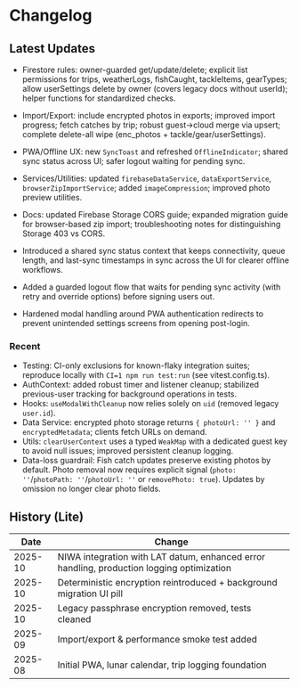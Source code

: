 # Changelog

## Latest Updates

- Firestore rules: owner-guarded get/update/delete; explicit list permissions for trips, weatherLogs, fishCaught, tackleItems, gearTypes; allow userSettings delete by owner (covers legacy docs without userId); helper functions for standardized checks.
- Import/Export: include encrypted photos in exports; improved import progress; fetch catches by trip; robust guest→cloud merge via upsert; complete delete-all wipe (enc_photos + tackle/gear/userSettings).
- PWA/Offline UX: new `SyncToast` and refreshed `OfflineIndicator`; shared sync status across UI; safer logout waiting for pending sync.
- Services/Utilities: updated `firebaseDataService`, `dataExportService`, `browserZipImportService`; added `imageCompression`; improved photo preview utilities.
- Docs: updated Firebase Storage CORS guide; expanded migration guide for browser-based zip import; troubleshooting notes for distinguishing Storage 403 vs CORS.

- Introduced a shared sync status context that keeps connectivity, queue length, and last-sync timestamps in sync across the UI for clearer offline workflows.
- Added a guarded logout flow that waits for pending sync activity (with retry and override options) before signing users out.
- Hardened modal handling around PWA authentication redirects to prevent unintended settings screens from opening post-login.

### Recent
- Testing: CI-only exclusions for known-flaky integration suites; reproduce locally with `CI=1 npm run test:run` (see vitest.config.ts).
- AuthContext: added robust timer and listener cleanup; stabilized previous-user tracking for background operations in tests.
- Hooks: `useModalWithCleanup` now relies solely on `uid` (removed legacy `user.id`).
- Data Service: encrypted photo storage returns `{ photoUrl: '' }` and `encryptedMetadata`; clients fetch URLs on demand.
- Utils: `clearUserContext` uses a typed `WeakMap` with a dedicated guest key to avoid null issues; improved persistent cleanup logging.
 - Data-loss guardrail: Fish catch updates preserve existing photos by default. Photo removal now requires explicit signal (`photo: ''`/`photoPath: ''`/`photoUrl: ''` or `removePhoto: true`). Updates by omission no longer clear photo fields.

## History (Lite)

| Date   | Change |
|--------|--------|
| 2025-10 | NIWA integration with LAT datum, enhanced error handling, production logging optimization |
| 2025-10 | Deterministic encryption reintroduced + background migration UI pill |
| 2025-10 | Legacy passphrase encryption removed, tests cleaned |
| 2025-09 | Import/export & performance smoke test added |
| 2025-08 | Initial PWA, lunar calendar, trip logging foundation |
